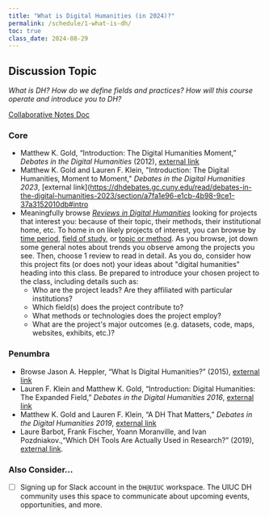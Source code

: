 ```yaml
---
title: "What is Digital Humanities (in 2024)?"
permalink: /schedule/1-what-is-dh/
toc: true
class_date: 2024-08-29
---
```


## Discussion Topic

_What is DH? How do we define fields and practices? How will this course operate and introduce you to DH?_

[Collaborative Notes Doc](https://docs.google.com/document/d/1j_RcRooaOBLVxvCRGmiI2VEeqqrgpvt3Q-78UiVcd24/edit?usp=sharing)

### Core

+ Matthew K. Gold, “Introduction: The Digital Humanities Moment,” _Debates in the Digital Humanities_ (2012), [external link](https://dhdebates.gc.cuny.edu/read/untitled-88c11800-9446-469b-a3be-3fdb36bfbd1e/section/fcd2121c-0507-441b-8a01-dc35b8baeec6) 
+ Matthew K. Gold and Lauren F. Klein, "Introduction: The Digital Humanities, Moment to Moment," _Debates in the Digital Humanities 2023_, [external link](https://dhdebates.gc.cuny.edu/read/debates-in-the-digital-humanities-2023/section/a7fa1e96-e1cb-4b98-9ce1-37a3152010db#intro
+ Meaningfully browse [_Reviews in Digital Humanities_](https://reviewsindh.pubpub.org) looking for projects that interest you: because of their topic, their methods, their institutional home, etc. To home in on likely projects of interest, you can browse by [time period](https://reviewsindh.pubpub.org/project-registry-time-period), [field of study](https://reviewsindh.pubpub.org/project-registry-field-of-study), or [topic or method](https://reviewsindh.pubpub.org/project-registry-topic-method). As you browse, jot down some general notes about trends you observe among the projects you see. Then, choose 1 review to read in detail. As you do, consider how this project fits (or does not) your ideas about "digital humanities" heading into this class. Be prepared to introduce your chosen project to the class, including details such as:
	+ Who are the project leads? Are they affiliated with particular institutions?
	+ Which field(s) does the project contribute to?
	+ What methods or technologies does the project employ?
	+ What are the project's major outcomes (e.g. datasets, code, maps, websites, exhibits, etc.)?

### Penumbra

+ Browse Jason A. Heppler, “What Is Digital Humanities?” (2015), [external link](https://whatisdigitalhumanities.com/) 
+ Lauren F. Klein and Matthew K. Gold, “Introduction: Digital Humanities: The Expanded Field,” _Debates in the Digital Humanities 2016_, [external link](https://dhdebates.gc.cuny.edu/read/untitled/section/14b686b2-bdda-417f-b603-96ae8fbbfd0f) 
+ Matthew K. Gold and Lauren F. Klein, “A DH That Matters,” _Debates in the Digital Humanities 2019_, [external link](https://dhdebates.gc.cuny.edu/read/4805e692-0823-4073-b431-5a684250a82d/section/0cd11777-7d1b-4f2c-8fdf-4704e827c2c2#intro)
+ Laure Barbot, Frank Fischer, Yoann Moranville, and Ivan Pozdniakov.,“Which DH Tools Are Actually Used in Research?” (2019), [external link](https://weltliteratur.net/dh-tools-used-in-research/).

### Also Consider…

- [ ] Signing up for Slack account in the `DH@UIUC` workspace. The UIUC DH community uses this space to communicate about upcoming events, opportunities, and more.
